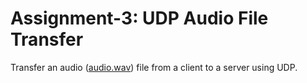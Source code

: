 # Assignment-3: UDP Audio File Transfer

Transfer an audio ([audio.wav][def1]) file from a client to a server using UDP.

[def1]: ./audio.wav
